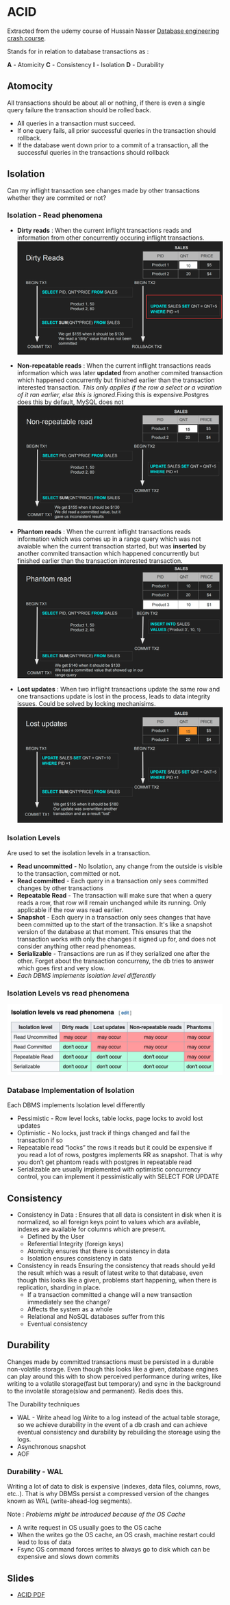 # ACID

Extracted from the udemy course of Hussain Nasser [Database engineering crash course](https://www.udemy.com/course/database-engines-crash-course/).

Stands for in relation to database transactions as :

**A** - Atomicity
**C** - Consistency
**I** - Isolation
**D** - Durability

## Atomocity

All transactions should be about all or nothing, if there is even a single query failure the transaction should be rolled back.

- All queries in a transaction must succeed.
- If one query fails, all prior successful queries in the transaction should rollback.
- If the database went down prior to a commit of a transaction,
all the successful queries in the transactions should rollback

## Isolation

Can my inflight transaction see changes made by other
transactions whether they are commited or not?

### Isolation - Read phenomena

- **Dirty reads** : When the current inflight transactions reads and information from other concurrently occuring inflight transactions.
![Dirty Reads](images/2021-11-06-23-54-40.png)

- **Non-repeatable reads** : When the current inflight transactions reads information which was later **updated** from another commited transaction which happened concurrently but finished earlier than the transaction interested transaction.
_This only applies if the row a select or a vairation of it ran earlier, else this is ignored_.Fixing this is expensive.Postgres does this by default, MySQL does not
![Non repetabale reads](images/2021-11-06-23-56-56.png)

- **Phantom reads** : When the current inflight transactions reads information which was comes up in a range query which was not avaiable when the current transaction started, but was **inserted** by another commited transaction which happened concurrently but finished earlier than the transaction interested transaction.
![Phantom Reads](images/2021-11-06-23-58-29.png)

- **Lost updates** : When two inflight transactions update the same row and one transactions update is lost in the process, leads to data integrity issues. Could be solved by locking mechanisims.
![Lost Updates](images/2021-11-07-00-02-23.png)

### Isolation Levels

Are used to set the isolation levels in a transaction.

- **Read uncommitted** - No Isolation, any change from the outside is visible to the transaction, committed or not.
- **Read committed** - Each query in a transaction only sees committed changes by other transactions
- **Repeatable Read** - The transaction will make sure that when a query reads a row, that row will remain unchanged while its running. Only applicable if the row was read earlier.
- **Snapshot** - Each query in a transaction only sees changes that have been committed up to the start of the transaction. It's like a snapshot version of the database at that moment. This ensures that the transaction works with only the changes it signed up for, and does not consider anything other read phenomeas.
- **Serializable** - Transactions are run as if they serialized one after the other. Forget about the transaction concurreny, the db tries to answer which goes first and very slow.
- _Each DBMS implements Isolation level differently_

### Isolation Levels vs read phenomena

![Isolation levels](images/2021-11-07-00-37-45.png)

### Database Implementation of Isolation

Each DBMS implements Isolation level differently

- Pessimistic - Row level locks, table locks, page locks to avoid lost updates
- Optimistic - No locks, just track if things changed and fail the transaction if so
- Repeatable read “locks” the rows it reads but it could be expensive if you read a lot of rows, postgres implements RR as snapshot. That is why you don’t get phantom reads with postgres in repeatable read
- Serializable are usually implemented with optimistic concurrency control, you can implement it pessimistically with SELECT FOR UPDATE

## Consistency

- Consistency in Data : Ensures that all data is consistent in disk when it is normalized, so all foreign keys point to values which ara avilable, indexes are available for columns which are present.
  - Defined by the User
  - Referential Integrity (foreign keys)
  - Atomicity ensures that there is consistency in data
  - Isolation ensures consistency in data
- Consistency in reads
Ensuring the consistency that reads should yeild the result which was a result of latest write to that database, even though this looks like a given, problems start happening, when there is replication, sharding in place.
  - If a transaction committed a change will a new transaction
immediately see the change?
  - Affects the system as a whole
  - Relational and NoSQL databases suffer from this
  - Eventual consistency

## Durability

Changes made by committed transactions must be persisted in a durable non-volatile storage. Even though this looks like a given, database engines can play around this with to show perceived performance during writes, like writing to a volatile storage(fast but temporary) and sync in the background to the involatile storage(slow and permanent). Redis does this.

The Durability techniques

- WAL - Write ahead log
  Write to a log instead of the actual table storage, so we achieve durability in the event of a db crash and can achieve eventual consistency and durability by rebuilding the storeage using the logs.
- Asynchronous snapshot
- AOF

### Durability - WAL

Writing a lot of data to disk is expensive (indexes, data
files, columns, rows, etc..). That is why DBMSs persist a compressed version of the changes known as WAL (write-ahead-log segments).

Note : _Problems might be introduced because of the OS Cache_

- A write request in OS usually goes to the OS cache
- When the writes go the OS cache, an OS crash, machine
restart could lead to loss of data
- Fsync OS command forces writes to always go to disk which can be expensive and slows down commits

## Slides

- [ACID PDF](assets/ACID.pdf)
